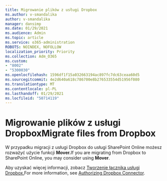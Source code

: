 ```yaml
---
title: Migrowanie plików z usługi Dropbox
ms.author: v-smandalika
author: v-smandalika
manager: dansimp
ms.date: 01/29/2021
ms.audience: Admin
ms.topic: article
ms.service: o365-administration
ROBOTS: NOINDEX, NOFOLLOW
localization_priority: Priority
ms.collection: Adm_O365
ms.custom:
- "8002"
- "5300030"
ms.openlocfilehash: 1596df1f15a032663194ac897fc7dc63ceaa60d5
ms.sourcegitcommit: 4e2d640a618c786700e8b276533554d51956f080
ms.translationtype: MT
ms.contentlocale: pl-PL
ms.lasthandoff: 01/29/2021
ms.locfileid: "50714119"
---
```

# <a name="migrate-files-from-dropbox"></a><span data-ttu-id="ae8c6-102">Migrowanie plików z usługi Dropbox</span><span class="sxs-lookup"><span data-stu-id="ae8c6-102">Migrate files from Dropbox</span></span>

<span data-ttu-id="ae8c6-103">W przypadku migracji z usługi Dropbox do usługi SharePoint Online możesz rozważyć użycie funkcji **Mover.**</span><span class="sxs-lookup"><span data-stu-id="ae8c6-103">If you are migrating from Dropbox to SharePoint Online, you may consider using **Mover**.</span></span>

<span data-ttu-id="ae8c6-104">Aby uzyskać więcej informacji, zobacz [Tworzenie łącznika usługi Dropbox.](https://docs.microsoft.com/sharepointmigration/mover-dropbox)</span><span class="sxs-lookup"><span data-stu-id="ae8c6-104">For more information, see [Authorizing Dropbox Connector](https://docs.microsoft.com/sharepointmigration/mover-dropbox).</span></span>

